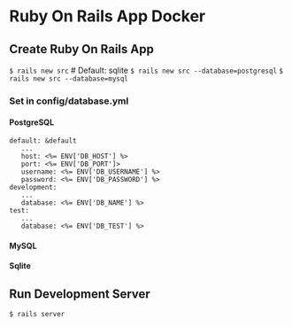 # Ruby On Rails App Docker



## Create Ruby On Rails App

`$ rails new src`   # Default: sqlite
`$ rails new src --database=postgresql`
`$ rails new src --database=mysql`

### Set in config/database.yml

#### PostgreSQL

`default: &default`<br>
`   ...`<br>
`   host: <%= ENV['DB_HOST'] %>`<br>
`   port: <%= ENV['DB_PORT']>`<br>
`   username: <%= ENV['DB_USERNAME'] %>`<br>
`   password: <%= ENV['DB_PASSWORD'] %>`<br>
`development:`<br>
`   ...`<br>
`   database: <%= ENV['DB_NAME'] %>`<br>
`test:`<br>
`   ...`<br>
`   database: <%= ENV['DB_TEST'] %>`<br>

#### MySQL


#### Sqlite


## Run Development Server

`$ rails server`

